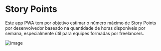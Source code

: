 # Story Points

Este app PWA tem por objetivo estimar o número máximo de Story Points por desenvolvedor
baseado na quantidade de horas disponíveis por semana, especialmente útil para equipes
formadas por freelancers.

![image](https://github.com/user-attachments/assets/bafbcc8d-d529-451d-848e-4d5c6850fc07)


